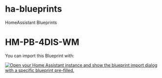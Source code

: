 # ha-blueprints
HomeAssistant Blueprints

# HM-PB-4DIS-WM
You can import this Blueprint with:

[![Open your Home Assistant instance and show the blueprint import dialog with a specific blueprint pre-filled.](https://my.home-assistant.io/badges/blueprint_import.svg)](https://my.home-assistant.io/redirect/blueprint_import/?blueprint_url=https%3A%2F%2Fgithub.com%2Fnukleuz80%2Fha-blueprints%2Fblob%2Fmain%2Fhomematic_hm-pb-4dis-wm.yaml)

